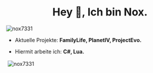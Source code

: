 
<h1 align="center">Hey 👋, Ich bin Nox.</h1>
<p align="left"> <img src="https://komarev.com/ghpvc/?username=nox7331&label=Profile%20views&color=0e75b6&style=flat" alt="nox7331" /> </p>

- Aktuelle Projekte: **FamilyLife, PlanetIV, ProjectEvo.**

- Hiermit arbeite ich: **C#, Lua.**


<p>&nbsp;<img align="center" src="https://github-readme-stats.vercel.app/api?username=nox7331&show_icons=true&locale=en" alt="nox7331" /></p>
